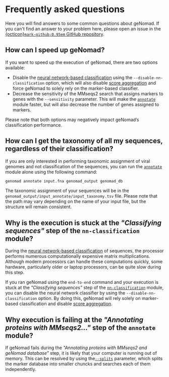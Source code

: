 # Frequently asked questions

Here you will find answers to some common questions about geNomad. If you can't find an answer to your problem here, please open an issue in the [{octicon}`mark-github;0.95em` GitHub repository](https://github.com/apcamargo/genomad/).

## How can I speed up geNomad?

If you want to speed up the execution of geNomad, there are two options available:

- Disable the [neural network-based classification](nn_classification.md) using the `--disable-nn-classification` option, which will also disable [score aggregation](score_aggregation.md) and force geNomad to solely rely on the marker-based classifier.
- Decrease the sensitivity of the MMseqs2 search that assigns markers to genes with the `--sensitivity` parameter. This will make the [`annotate`](annotate-module) module faster, but will also decrease the number of genes assigned to markers.

Please note that both options may negatively impact geNomad’s classification performance.

## How can I get the taxonomy of all my sequences, regardless of their classification?

If you are only interested in performing taxonomic assignment of viral genomes and not classification of the sequences, you can run the [`annotate`](annotate-module) module alone using the following command:

```bash
genomad annotate input.fna genomad_output genomad_db
```

The taxonomic assignment of your sequences will be in the `genomad_output/input_annotate/input_taxonomy.tsv` file. Please note that the path may vary depending on the name of your input file, but the structure will remain consistent.

## Why is the execution is stuck at the *"Classifying sequences"* step of the `nn-classification` module?

During the [neural network-based classification](nn_classification.md) of sequences, the processor performs numerous computationally expensive matrix multiplications. Although modern processors can handle these computations quickly, some hardware, particularly older or laptop processors, can be quite slow during this step.

If you ran geNomad using the `end-to-end` command and your execution is stuck at the *"Classifying sequences"* step of the [`nn-classification`](nn-classification-module) module, you can disable the neural network classifier by using the `--disable-nn-classification` option. By doing this, geNomad will rely solely on marker-based classification and disable [score aggregation](score_aggregation.md).

## Why execution is failing at the *"Annotating proteins with MMseqs2…"* step of the `annotate` module?

If geNomad fails during the *"Annotating proteins with MMseqs2 and geNomad database"* step, it is likely that your computer is running out of memory. This can be resolved by using the[`--splits`](notes-about-parameters) parameter, which splits the marker database into smaller chuncks and searches each of them independently.
